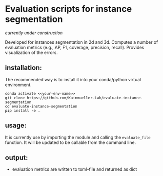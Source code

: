 Evaluation scripts for instance segmentation
=======================================================

*currently under construction*

Developed for instances segmentation in 2d and 3d.
Computes a number of evaluation metrics (e.g., AP, F1, coverage, precision, recall).
Provides visualization of the errors.

installation:
-------------
The recommended way is to install it into your conda/python virtual environment.

``` shell
conda activate <<your-env-name>>
git clone https://github.com/Kainmueller-Lab/evaluate-instance-segmentation
cd evaluate-instance-segmentation
pip install -e .
```

usage:
-------
It is currently use by importing the module and calling the `evaluate_file` function.
It will be updated to be callable from the command line.

output:
--------
- evaluation metrics are written to toml-file and returned as dict
